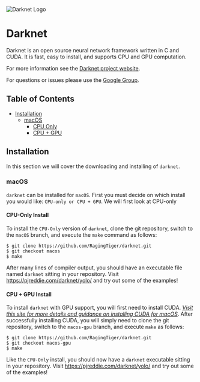 ![Darknet Logo](http://pjreddie.com/media/files/darknet-black-small.png)

# Darknet
Darknet is an open source neural network framework written in C and CUDA. It is fast, easy to install, and supports CPU and GPU computation.

For more information see the [Darknet project website](http://pjreddie.com/darknet).

For questions or issues please use the [Google Group](https://groups.google.com/forum/#!forum/darknet).

## Table of Contents
+ [Installation](https://github.com/RagingTiger/darknet#installation)
    - [macOS](https://github.com/RagingTiger/darknet#macos)
        + [CPU Only](https://github.com/RagingTiger/darknet#cpu-only-install)
        + [CPU + GPU](https://github.com/RagingTiger/darknet#cpu--gpu-install)


## Installation
In this section we will cover the downloading and installing of `darknet`.

### macOS
`darknet` can be installed for `macOS`. First you must decide on which install you would like: `CPU-only or CPU + GPU`. We will first look at CPU-only

#### CPU-Only Install
To install the `CPU-Only` version of `darknet`, clone the git repository, switch to the `macOS` branch, and execute the `make` command as follows:
```
$ git clone https://github.com/RagingTiger/darknet.git
$ git checkout macos
$ make
```
After many lines of compiler output, you should have an executable file named `darknet` sitting in your repository. Visit https://pjreddie.com/darknet/yolo/ and try out some of the examples!

#### CPU + GPU Install
To install `darknet` with GPU support, you will first need to install CUDA. [*Visit this site for more details and guidance on installing CUDA for macOS*](https://github.com/RagingTiger/CUDAInstall). After successfully installing CUDA, you will simply need to clone the git repository, switch to the `macos-gpu` branch, and execute `make` as follows:
```
$ git clone https://github.com/RagingTiger/darknet.git
$ git checkout macos-gpu
$ make
```
Like the `CPU-Only` install, you should now have a `darknet` executable sitting in your repository. Visit https://pjreddie.com/darknet/yolo/ and try out some of the examples!
